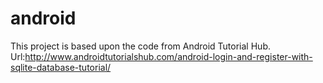 # android
This project is based upon the code from Android Tutorial Hub. 
Url:http://www.androidtutorialshub.com/android-login-and-register-with-sqlite-database-tutorial/
